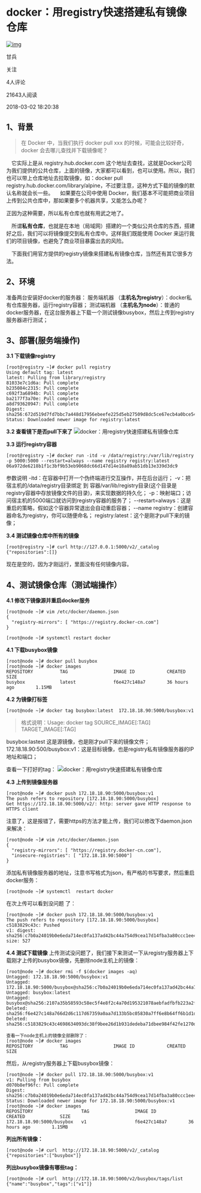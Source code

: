 # docker：用registry快速搭建私有镜像仓库

[![img](https://s2.51cto.com/oss/201712/07/760d496cb53865af6268debd8f2c0fe8.jpg?x-oss-process=image/resize,m_fixed,h_120,w_120)](http://blog.51cto.com/ganbing)

甘兵

关注

4人评论



21643人阅读

2018-03-02 18:20:38



## 1、背景

> 在 Docker 中，当我们执行 docker pull xxx 的时候，可能会比较好奇，docker 会去哪儿查找并下载镜像呢？

 它实际上是从 registry.hub.docker.com 这个地址去查找，这就是Docker公司为我们提供的公共仓库，上面的镜像，大家都可以看到，也可以使用。所以，我们也可以带上仓库地址去拉取镜像，如：docker pull registry.hub.docker.com/library/alpine，不过要注意，这种方式下载的镜像的默认名称就会长一些。
 如果要在公司中使用 Docker，我们基本不可能把商业项目上传到公共仓库中，那如果要多个机器共享，又能怎么办呢？

正因为这种需要，所以私有仓库也就有用武之地了。

 所谓**私有仓库**，也就是在本地（局域网）搭建的一个类似公共仓库的东西，搭建好之后，我们可以将镜像提交到私有仓库中。这样我们既能使用 Docker 来运行我们的项目镜像，也避免了商业项目暴露出去的风险。

 下面我们用官方提供的registry镜像来搭建私有镜像仓库，当然还有其它很多方法。

## 2、环境

准备两台安装好docker的服务器：
服务端机器 （**主机名为registry**）：docker私有仓库服务器，运行registry容器；
测试端机器 （**主机名为node**）：普通的docker服务器，在这台服务器上下载一个测试镜像busybox，然后上传到registry服务器进行测试；

## 3、部署(服务端操作)

**3.1 下载镜像registry**

```
[root@registry ~]# docker pull registry
Using default tag: latest
latest: Pulling from library/registry
81033e7c1d6a: Pull complete 
b235084c2315: Pull complete 
c692f3a6894b: Pull complete 
ba2177f3a70e: Pull complete 
a8d793620947: Pull complete 
Digest: sha256:672d519d7fd7bbc7a448d17956ebeefe225d5eb27509d8dc5ce67ecb4a0bce54
Status: Downloaded newer image for registry:latest
```

**3.2 查看镜下是否pull下来了**
![docker：用registry快速搭建私有镜像仓库](http://i2.51cto.com/images/blog/201803/02/5ca85f3fed4b4445dab9ba46700620b3.png?x-oss-process=image/watermark,size_16,text_QDUxQ1RP5Y2a5a6i,color_FFFFFF,t_100,g_se,x_10,y_10,shadow_90,type_ZmFuZ3poZW5naGVpdGk=)

**3.3 运行registry容器**

```
[root@registry ~]# docker run -itd -v /data/registry:/var/lib/registry -p 5000:5000 --restart=always --name registry registry:latest 
06a972de6218b1f1c3bf9b53eb9068dc66d147d14e18a89ab51db13e339d3dc9
```

参数说明
-itd：在容器中打开一个伪终端进行交互操作，并在后台运行；
-v：把宿主机的/data/registry目录绑定 到 容器/var/lib/registry目录(这个目录是registry容器中存放镜像文件的目录)，来实现数据的持久化；
-p：映射端口；访问宿主机的5000端口就访问到registry容器的服务了；
--restart=always：这是重启的策略，假如这个容器异常退出会自动重启容器；
--name registry：创建容器命名为registry，你可以随便命名；
registry:latest：这个是刚才pull下来的镜像；

**3.4 测试镜像仓库中所有的镜像**

```
[root@registry ~]# curl http://127.0.0.1:5000/v2/_catalog
{"repositories":[]}
```

现在是空的，因为才刚运行，里面没有任何镜像内容。

## 4、测试镜像仓库（测试端操作）

**4.1 修改下镜像源并重启docker服务**

```
[root@node ~]# vim /etc/docker/daemon.json
{
  "registry-mirrors": [ "https://registry.docker-cn.com"]
}

[root@node ~]# systemctl restart docker
```

**4.1 下载busybox镜像**

```
[root@node ~]# docker pull busybox
[root@node ~]# docker images
REPOSITORY          TAG                 IMAGE ID            CREATED             SIZE
busybox             latest              f6e427c148a7        36 hours ago        1.15MB
```

**4.2 为镜像打标签**

```
[root@node ~]# docker tag busybox:latest  172.18.18.90:5000/busybox:v1
```

> 格式说明：Usage: docker tag SOURCE_IMAGE[:TAG] TARGET_IMAGE[:TAG]

busybox:lastest 这是源镜像，也是刚才pull下来的镜像文件；
172.18.18.90:500/busybox:v1：这是目标镜像，也是registry私有镜像服务器的IP地址和端口；

查看一下打好的tag：
![docker：用registry快速搭建私有镜像仓库](http://i2.51cto.com/images/blog/201803/02/ce7e31defff5bc7c68c66edda0ee0760.png?x-oss-process=image/watermark,size_16,text_QDUxQ1RP5Y2a5a6i,color_FFFFFF,t_100,g_se,x_10,y_10,shadow_90,type_ZmFuZ3poZW5naGVpdGk=)

**4.3 上传到镜像服务器**

```
[root@node ~]# docker push 172.18.18.90:5000/busybox:v1 
The push refers to repository [172.18.18.90:5000/busybox]
Get https://172.18.18.90:5000/v2/: http: server gave HTTP response to HTTPS client
```

注意了，这是报错了，需要https的方法才能上传，我们可以修改下daemon.json来解决：

```
[root@node ~]# vim /etc/docker/daemon.json 
{
  "registry-mirrors": [ "https://registry.docker-cn.com"],
  "insecure-registries": [ "172.18.18.90:5000"]
}
```

添加私有镜像服务器的地址，注意书写格式为json，有严格的书写要求，然后重启docker服务：

```
[root@node ~]# systemctl  restart docker
```

在次上传可以看到没问题 了：

```
[root@node ~]# docker push 172.18.18.90:5000/busybox:v1 
The push refers to repository [172.18.18.90:5000/busybox]
c5183829c43c: Pushed 
v1: digest: sha256:c7b0a24019b0e6eda714ec0fa137ad42bc44a754d9cea17d14fba3a80ccc1ee4 size: 527
```

**4.4 测试下载镜像**
上传测试没问题了，我们接下来测试一下从registry服务器上下载刚才上传的busybox镜像，先删除node主机上的镜像：

```
[root@node ~]# docker rmi -f $(docker images -aq)
Untagged: 172.18.18.90:5000/busybox:v1
Untagged: 172.18.18.90:5000/busybox@sha256:c7b0a24019b0e6eda714ec0fa137ad42bc44a754d9cea17d14fba3a80ccc1ee4
Untagged: busybox:latest
Untagged: busybox@sha256:2107a35b58593c58ec5f4e8f2c4a70d195321078aebfadfbfb223a2ff4a4ed21
Deleted: sha256:f6e427c148a766d2d6c117d67359a0aa7d133b5bc05830a7ff6e8b64ff6b1d1d
Deleted: sha256:c5183829c43c4698634093dc38f9bee26d1b931dedeba71dbee984f42fe1270d

查看一下node主机上的镜像全部删除了：
[root@node ~]# docker images
REPOSITORY          TAG                 IMAGE ID            CREATED             SIZE
```

然后，从registry服务器上下载busybox镜像：

```
[root@node ~]# docker pull 172.18.18.90:5000/busybox:v1
v1: Pulling from busybox
d070b8ef96fc: Pull complete 
Digest: sha256:c7b0a24019b0e6eda714ec0fa137ad42bc44a754d9cea17d14fba3a80ccc1ee4
Status: Downloaded newer image for 172.18.18.90:5000/busybox:v1
[root@node ~]# docker images
REPOSITORY                  TAG                 IMAGE ID            CREATED             SIZE
172.18.18.90:5000/busybox   v1                  f6e427c148a7        36 hours ago        1.15MB
```

**列出所有镜像：**

```
[root@node ~]# curl  http://172.18.18.90:5000/v2/_catalog
{"repositories":["busybox"]}
```

**列出busybox镜像有哪些tag：**

```
[root@node ~]# curl  http://172.18.18.90:5000/v2/busybox/tags/list
{"name":"busybox","tags":["v1"]}
```